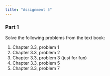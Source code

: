 ```yaml
---
title: "Assignment 5"
---
```


### Part 1
Solve the following problems from the text book:

1. Chapter 3.3, problem 1
1. Chapter 3.3, problem 2
1. Chapter 3.3, problem 3 (just for fun)
1. Chapter 3.3, problem 5
1. Chapter 3.3, problem 7
